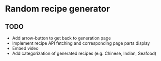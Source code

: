# Random recipe generator

## TODO
- Add arrow-button to get back to generation page
- Implement recipe API fetching and corresponding page parts display 
- Embed video
- Add categorization of generated recipes (e.g. Chinese, Indian, Seafood)